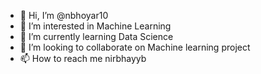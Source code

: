 - 👋 Hi, I’m @nbhoyar10
- 👀 I’m interested in Machine Learning 
- 🌱 I’m currently learning Data Science
- 💞️ I’m looking to collaborate on Machine learning project
- 📫 How to reach me nirbhayyb

<!---
nbhoyar10/nbhoyar10 is a ✨ special ✨ repository because its `README.md` (this file) appears on your GitHub profile.
You can click the Preview link to take a look at your changes.
--->
